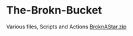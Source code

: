 # The-Brokn-Bucket
Various files, Scripts and Actions
[BroknAStar.zip](https://github.com/PrestonHergott/The-Brokn-Bucket/files/7080227/BroknAStar.zip)
